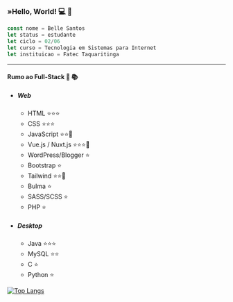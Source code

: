 ### »Hello, World! :computer: :wave:
```javascript
const nome = Belle Santos
let status = estudante
let ciclo = 02/06
let curso = Tecnologia em Sistemas para Internet
let instituicao = Fatec Taquaritinga
```
------
#### __Rumo ao Full-Stack__ :dart: :books:
* ##### Web
	* HTML :star::star::star:
	* CSS :star::star::star:
	* JavaScript :star::star::dart:
	* Vue.js / Nuxt.js :star::star::star::dart:
	* WordPress/Blogger :star:
	* Bootstrap :star:
	* Tailwind :star::star::dart:
	* Bulma :star:
	* SASS/SCSS :star:
	* PHP :star:

* ##### Desktop
	* Java :star::star::star:
	* MySQL :star::star:
	* C :star:
	* Python :star:

[![Top Langs](https://github-readme-stats.vercel.app/api/top-langs/?username=cristianebeel)](https://github.com/cristianebeel/github-readme-stats)

<!--
**cristianebeel/cristianebeel** is a ✨ _special_ ✨ repository because its `README.md` (this file) appears on your GitHub profile.
-->	
